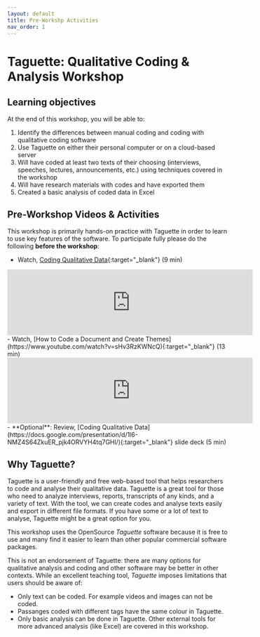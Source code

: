 ```yaml
---
layout: default
title: Pre-Workshp Activities 
nav_order: 1
---
```

# Taguette: Qualitative Coding & Analysis Workshop

## Learning objectives

At the end of this workshop, you will be able to:

1. Identify the differences between manual coding and coding with qualitative coding software
2. Use Taguette on either their personal computer or on a cloud-based server
3. Will have coded at least two texts of their choosing (interviews, speeches, lectures, announcements, etc.) using techniques covered in the workshop
4. Will have research materials with codes and have exported them
5. Created a basic analysis of coded data in Excel
 

## Pre-Workshop Videos & Activities
This workshop is primarily hands-on practice with Taguette in order to learn to use key features of the software. To participate fully please do the following **before the workshop**:

- Watch, [Coding Qualitative Data](https://www.youtube.com/watch?v=lYzhgMZii3o){:target="_blank"} (9 min)
<iframe width="560" src="https://www.youtube.com/embed/lYzhgMZii3o" title="YouTube video player" frameborder="0" allow="accelerometer; autoplay; clipboard-write; encrypted-media; gyroscope; picture-in-picture" allowfullscreen></iframe>
- Watch, [How to Code a Document and Create Themes](https://www.youtube.com/watch?v=sHv3RzKWNcQ){:target="_blank"} (13 min)
<iframe width="560" src="https://www.youtube.com/embed/sHv3RzKWNcQ" title="YouTube video player" frameborder="0" allow="accelerometer; autoplay; clipboard-write; encrypted-media; gyroscope; picture-in-picture" allowfullscreen></iframe>
- **Optional**: Review, [Coding Qualitative Data](https://docs.google.com/presentation/d/1l6-NMZ4S64ZkuER_pjk4ORVYH4tq7GHl/){:target="_blank"} slide deck (5 min)


## Why Taguette? 
Taguette is a user-friendly and free web-based tool that helps researchers to code and analyse their qualitative data. Taguette is a great tool for those who need to analyze interviews, reports, transcripts of any kinds, and a variety of text. With the tool, we can create codes and analyse texts easily and export in different file formats. If you have some or a lot of text to analyse, Taguette might be a great option for you.

This workshop uses the OpenSource _Taguette_ software because it is free to use and many find it easier to learn than other popular commercial software packages. 

This is not an endorsement of Taguette: there are many options for qualitative analysis and coding and other software may be better in other contexts. While an excellent teaching tool, _Taguette_ imposes limitations that users should be aware of:

- Only text can be coded. For example videos and images can not be coded.
- Passanges coded with different tags have the same colour in Taguette. 
- Only basic analysis can be done in Taguette. Other external tools for more advanced analysis (like Excel) are covered in this workshop.
